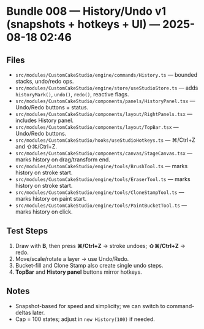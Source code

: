# Bundle 008 — History/Undo v1 (snapshots + hotkeys + UI) — 2025-08-18 02:46

## Files
- `src/modules/CustomCakeStudio/engine/commands/History.ts` — bounded stacks, undo/redo ops.
- `src/modules/CustomCakeStudio/engine/store/useStudioStore.ts` — adds `historyMark()`, `undo()`, `redo()`, reactive flags.
- `src/modules/CustomCakeStudio/components/panels/HistoryPanel.tsx` — Undo/Redo buttons + status.
- `src/modules/CustomCakeStudio/components/layout/RightPanels.tsx` — includes History panel.
- `src/modules/CustomCakeStudio/components/layout/TopBar.tsx` — Undo/Redo buttons.
- `src/modules/CustomCakeStudio/hooks/useStudioHotkeys.ts` — ⌘/Ctrl+Z and ⇧⌘/Ctrl+Z.
- `src/modules/CustomCakeStudio/components/canvas/StageCanvas.tsx` — marks history on drag/transform end.
- `src/modules/CustomCakeStudio/engine/tools/BrushTool.ts` — marks history on stroke start.
- `src/modules/CustomCakeStudio/engine/tools/EraserTool.ts` — marks history on stroke start.
- `src/modules/CustomCakeStudio/engine/tools/CloneStampTool.ts` — marks history on paint start.
- `src/modules/CustomCakeStudio/engine/tools/PaintBucketTool.ts` — marks history on click.

## Test Steps
1. Draw with **B**, then press **⌘/Ctrl+Z** → stroke undoes; **⇧⌘/Ctrl+Z** → redo.  
2. Move/scale/rotate a layer → use Undo/Redo.  
3. Bucket-fill and Clone Stamp also create single undo steps.  
4. **TopBar** and **History panel** buttons mirror hotkeys.

## Notes
- Snapshot-based for speed and simplicity; we can switch to command-deltas later.  
- Cap = 100 states; adjust in `new History(100)` if needed.
